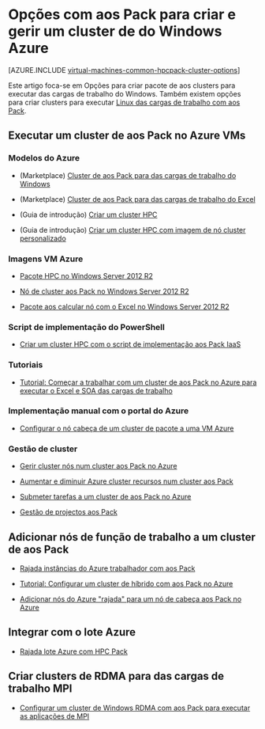 <properties
 pageTitle="Opções do Windows aos Pack cluster na nuvem | Microsoft Azure"
 description="Saiba mais sobre opções com o Microsoft aos Pack para criar e gerir um desempenho elevado do Windows computação cluster (HPC) na nuvem Azure"
 services="virtual-machines-windows,cloud-services,batch"
 documentationCenter=""
 authors="dlepow"
 manager="timlt"
 editor=""
 tags="azure-resource-manager,azure-service-management,hpc-pack"/>
<tags
ms.service="virtual-machines-windows"
 ms.devlang="na"
 ms.topic="article"
 ms.tgt_pltfrm="vm-windows"
 ms.workload="big-compute"
 ms.date="09/26/2016"
 ms.author="danlep"/>

# <a name="options-with-hpc-pack-to-create-and-manage-a-windows-hpc-cluster-in-azure"></a>Opções com aos Pack para criar e gerir um cluster de do Windows Azure

[AZURE.INCLUDE [virtual-machines-common-hpcpack-cluster-options](../../includes/virtual-machines-common-hpcpack-cluster-options.md)]

Este artigo foca-se em Opções para criar pacote de aos clusters para executar das cargas de trabalho do Windows. Também existem opções para criar clusters para executar [Linux das cargas de trabalho com aos Pack](virtual-machines-linux-hpcpack-cluster-options.md).


## <a name="run-an-hpc-pack-cluster-in-azure-vms"></a>Executar um cluster de aos Pack no Azure VMs

### <a name="azure-templates"></a>Modelos do Azure

* (Marketplace) [Cluster de aos Pack para das cargas de trabalho do Windows](https://azure.microsoft.com/marketplace/partners/microsofthpc/newclusterwindowscn/)

* (Marketplace) [Cluster de aos Pack para das cargas de trabalho do Excel](https://azure.microsoft.com/marketplace/partners/microsofthpc/newclusterexcelcn/)

* (Guia de introdução) [Criar um cluster HPC](https://github.com/Azure/azure-quickstart-templates/tree/master/create-hpc-cluster)

* (Guia de introdução) [Criar um cluster HPC com imagem de nó cluster personalizado](https://github.com/Azure/azure-quickstart-templates/tree/master/create-hpc-cluster-custom-image)

### <a name="azure-vm-images"></a>Imagens VM Azure

* [Pacote HPC no Windows Server 2012 R2](https://azure.microsoft.com/marketplace/partners/microsoft/hpcpack2012r2onwindowsserver2012r2/)

* [Nó de cluster aos Pack no Windows Server 2012 R2](https://azure.microsoft.com/marketplace/partners/microsoft/hpcpack2012r2computenodeonwindowsserver2012r2/)

* [Pacote aos calcular nó com o Excel no Windows Server 2012 R2](https://azure.microsoft.com/marketplace/partners/microsoft/hpcpack2012r2computenodewithexcelonwindowsserver2012r2/)



### <a name="powershell-deployment-script"></a>Script de implementação do PowerShell

* [Criar um cluster HPC com o script de implementação aos Pack IaaS](virtual-machines-windows-classic-hpcpack-cluster-powershell-script.md)

### <a name="tutorials"></a>Tutoriais

* [Tutorial: Começar a trabalhar com um cluster de aos Pack no Azure para executar o Excel e SOA das cargas de trabalho](virtual-machines-windows-excel-cluster-hpcpack.md)



### <a name="manual-deployment-with-the-azure-portal"></a>Implementação manual com o portal do Azure

* [Configurar o nó cabeça de um cluster de pacote a uma VM Azure](virtual-machines-windows-hpcpack-cluster-headnode.md)

### <a name="cluster-management"></a>Gestão de cluster

* [Gerir cluster nós num cluster aos Pack no Azure](virtual-machines-windows-classic-hpcpack-cluster-node-manage.md)

* [Aumentar e diminuir Azure cluster recursos num cluster aos Pack](virtual-machines-windows-classic-hpcpack-cluster-node-autogrowshrink.md)

* [Submeter tarefas a um cluster de aos Pack no Azure](virtual-machines-windows-hpcpack-cluster-submit-jobs.md)

* [Gestão de projectos aos Pack](https://technet.microsoft.com/library/jj899585.aspx)


## <a name="add-worker-role-nodes-to-an-hpc-pack-cluster"></a>Adicionar nós de função de trabalho a um cluster de aos Pack


* [Rajada instâncias do Azure trabalhador com aos Pack](https://technet.microsoft.com/library/gg481749.aspx)

* [Tutorial: Configurar um cluster de híbrido com aos Pack no Azure](../cloud-services/cloud-services-setup-hybrid-hpcpack-cluster.md)

* [Adicionar nós do Azure "rajada" para um nó de cabeça aos Pack no Azure](virtual-machines-windows-classic-hpcpack-cluster-node-burst.md)


## <a name="integrate-with-azure-batch"></a>Integrar com o lote Azure 

* [Rajada lote Azure com HPC Pack](https://technet.microsoft.com/library/mt612877.aspx)

## <a name="create-rdma-clusters-for-mpi-workloads"></a>Criar clusters de RDMA para das cargas de trabalho MPI

* [Configurar um cluster de Windows RDMA com aos Pack para executar as aplicações de MPI](virtual-machines-windows-classic-hpcpack-rdma-cluster.md)
